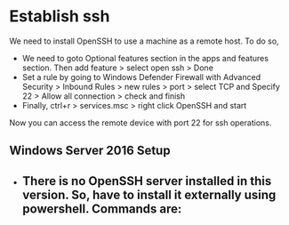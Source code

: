 # Establish ssh
We need to install OpenSSH to use a machine as a remote host. To do so, 
- We need to goto Optional features section in the apps and features section. Then add feature > select open ssh > Done
- Set a rule by going to Windows Defender Firewall with Advanced Security > Inbound Rules > new rules > port > select TCP and Specify 22 > Allow all connection > check and finish
- Finally, ctrl+r > services.msc > right click OpenSSH and start

Now you can access the remote device with port 22 for ssh operations.

## Windows Server 2016 Setup
- There is no OpenSSH server installed in this version. So, have to install it externally using powershell. Commands are:
    - 